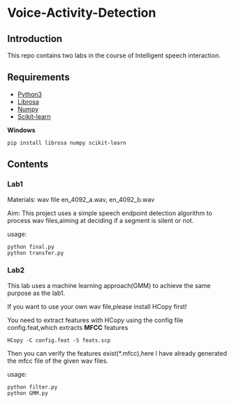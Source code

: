 # Voice-Activity-Detection

## Introduction

This repo contains two labs in the course of Intelligent speech interaction.

## Requirements

* [Python3](https://www.python.org/)
* [Librosa](http://librosa.github.io/librosa/)
* [Numpy](http://www.numpy.org/)
* [Scikit-learn](http://scikit-learn.org/)

**Windows**

	pip install librosa numpy scikit-learn

## Contents

### Lab1

Materials: wav file en_4092_a.wav, en_4092_b.wav

Aim: This project uses a simple speech endpoint detection algorithm to process wav files,aiming at deciding if a segment is silent or not.

usage:

	python final.py
	python transfer.py

### Lab2

This lab uses a machine learning approach(GMM) to achieve the same purpose as the lab1.

If you want to use your own wav file,please install HCopy first!

You need to extract features with HCopy using the config file config.feat,which extracts **MFCC** features


	HCopy -C config.feat -S feats.scp

Then you can verify the features exist(*.mfcc),here l have already generated the mfcc file of the given wav files.

usage:

	python filter.py
	python GMM.py